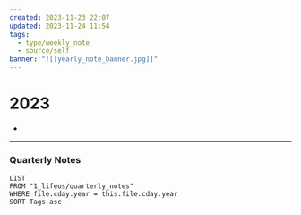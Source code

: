 ```yaml
---
created: 2023-11-23 22:07
updated: 2023-11-24 11:54
tags:
  - type/weekly_note
  - source/self
banner: "![[yearly_note_banner.jpg]]"
---
```

# 2023

- 

---

### Quarterly Notes
```dataview
LIST
FROM "1_lifeos/quarterly_notes" 
WHERE file.cday.year = this.file.cday.year
SORT Tags asc
```
